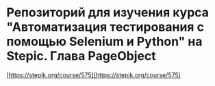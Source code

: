 # Репозиторий для изучения курса "Автоматизация тестирования с помощью Selenium и Python" на Stepic. Глава PageObject
[https://stepik.org/course/575](https://stepik.org/course/575)
